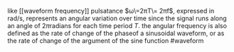 like [[waveform frequency]] pulsatance $ω\=2πT\= 2πf$, expressed in rad/s, represents an angular variation over time since the signal runs along an angle of $2π$radians for each time period $T$. 
the angular frequency is also defined as the rate of change of the phaseof a sinusoidal waveform, or as the rate of change of the argument of the sine function
#waveform 